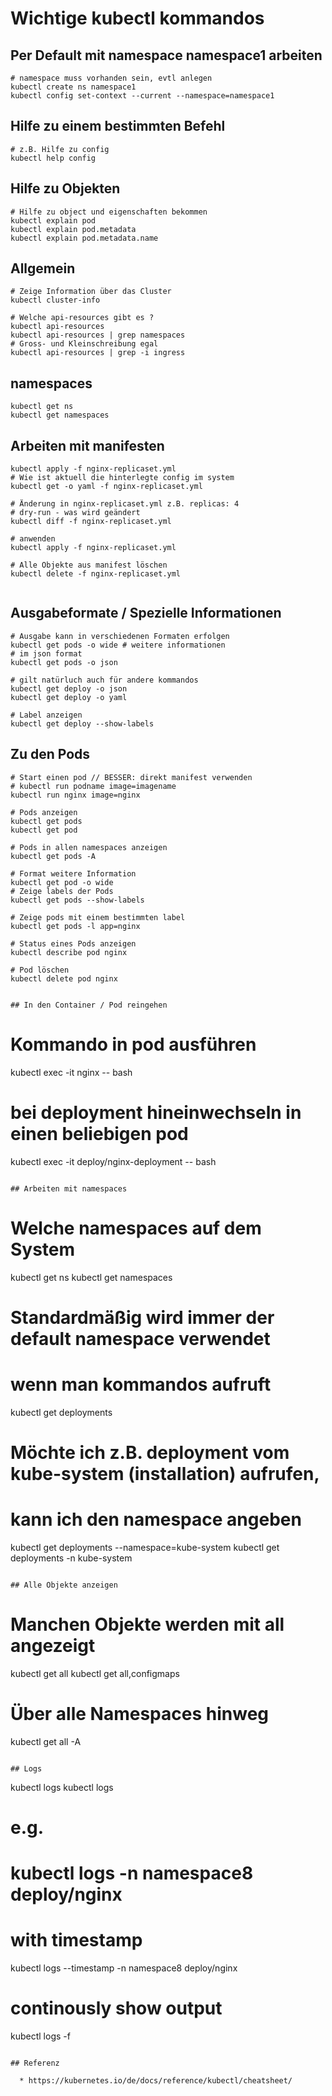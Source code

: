 # Wichtige kubectl kommandos 

## Per Default mit namespace namespace1 arbeiten 

```
# namespace muss vorhanden sein, evtl anlegen 
kubectl create ns namespace1 
kubectl config set-context --current --namespace=namespace1
```

## Hilfe zu einem bestimmten Befehl 

```
# z.B. Hilfe zu config 
kubectl help config 

```

## Hilfe zu Objekten 

```
# Hilfe zu object und eigenschaften bekommen
kubectl explain pod 
kubectl explain pod.metadata
kubectl explain pod.metadata.name 
```

## Allgemein 

```
# Zeige Information über das Cluster 
kubectl cluster-info 

# Welche api-resources gibt es ?
kubectl api-resources 
kubectl api-resources | grep namespaces 
# Gross- und Kleinschreibung egal 
kubectl api-resources | grep -i ingress

```

## namespaces 

```
kubectl get ns
kubectl get namespaces 

```

## Arbeiten mit manifesten 

```
kubectl apply -f nginx-replicaset.yml 
# Wie ist aktuell die hinterlegte config im system
kubectl get -o yaml -f nginx-replicaset.yml 

# Änderung in nginx-replicaset.yml z.B. replicas: 4 
# dry-run - was wird geändert 
kubectl diff -f nginx-replicaset.yml 

# anwenden 
kubectl apply -f nginx-replicaset.yml 

# Alle Objekte aus manifest löschen
kubectl delete -f nginx-replicaset.yml 


```

## Ausgabeformate / Spezielle Informationen

```
# Ausgabe kann in verschiedenen Formaten erfolgen 
kubectl get pods -o wide # weitere informationen 
# im json format
kubectl get pods -o json 

# gilt natürluch auch für andere kommandos
kubectl get deploy -o json 
kubectl get deploy -o yaml 

# Label anzeigen 
kubectl get deploy --show-labels 

```



## Zu den Pods 

```
# Start einen pod // BESSER: direkt manifest verwenden
# kubectl run podname image=imagename 
kubectl run nginx image=nginx 

# Pods anzeigen 
kubectl get pods 
kubectl get pod

# Pods in allen namespaces anzeigen 
kubectl get pods -A 

# Format weitere Information 
kubectl get pod -o wide 
# Zeige labels der Pods
kubectl get pods --show-labels 

# Zeige pods mit einem bestimmten label 
kubectl get pods -l app=nginx 

# Status eines Pods anzeigen 
kubectl describe pod nginx 

# Pod löschen 
kubectl delete pod nginx 


## In den Container / Pod reingehen 

```

# Kommando in pod ausführen 
kubectl exec -it nginx -- bash 
# bei deployment hineinwechseln in einen beliebigen pod 
kubectl exec -it deploy/nginx-deployment -- bash 

```

## Arbeiten mit namespaces 

```
# Welche namespaces auf dem System 
kubectl get ns 
kubectl get namespaces 
# Standardmäßig wird immer der default namespace verwendet 
# wenn man kommandos aufruft 
kubectl get deployments 

# Möchte ich z.B. deployment vom kube-system (installation) aufrufen, 
# kann ich den namespace angeben
kubectl get deployments --namespace=kube-system 
kubectl get deployments -n kube-system 
```

## Alle Objekte anzeigen 

```
# Manchen Objekte werden mit all angezeigt 
kubectl get all 
kubectl get all,configmaps 

# Über alle Namespaces hinweg 
kubectl get all -A 


```

## Logs

```
kubectl logs <container>
kubectl logs <deployment>
# e.g. 
# kubectl logs -n namespace8 deploy/nginx
# with timestamp 
kubectl logs --timestamp -n namespace8 deploy/nginx
# continously show output 
kubectl logs -f <container>
```

## Referenz

  * https://kubernetes.io/de/docs/reference/kubectl/cheatsheet/
